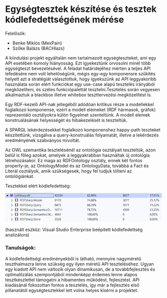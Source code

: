 # Egységtesztek készítése és tesztek kódlefedettségének mérése

Felelősök:
- Benke Miklós (MexPain)
- Szőke Balázs (BACHlazs)

A kiindulási projekt egyáltalán nem tartalmazott egységteszteket, ami egy API esetében komoly hiányosság. Ezt igyekeztünk orvosolni minél több egységteszt bevezetésével. A feladat határidejéhez mérten a teljes API lefedésére nem volt lehetőségünk, mégis egy-egy komponensre szűkítés helyett azt a stratégiát választottuk, hogy igyekszünk az API leggyakoribb használata során elért funkciókat egy use-case alapú tesztelés irányából megközelíteni, és széles funkciópalettát tesztelni.Tesztelés során vegyesen alkalmaztuk a blackbox illetve whitebox teszttervezési megközelítést is.

Egy RDF-kezelő API-nak jellegéből adódóan kritikus része a modellekkel foglalkozó komponense, ezért a modell elemeket (RDF hármasok, gráfok) reprezentáló osztályokra külön figyelmet szenteltünk. A modell elemek konstruálásának helyességét és hibakezelését is teszteltük.

A SPARQL lekérdezésekkel foglalkozó komponenshez happy-path teszteket készítettünk, vizsgálva a query-konstruálás folyamatát, illetve a lekérdezés eredményének szabványos mivoltát.

Az OWL szemantika tesztelésénél az ontológia osztályait teszteltük, azon belül is főleg azokat, amelyek a leggyakrabban használtak új ontológia létrehozásakor. Ez maga az RDFOntology osztály, ennek két fontos property-je, az OntologyModel és az OntologyData, továbbá a Fact és Literál osztályok, amik szükségesek, hogy fel tudjuk tölteni az ontológiánkat.

Tesztekkel elért kódlefedettség:

![Tesztek kódlefedettsége](test-coverage.png)

(használt eszköz: Visual Studio Enterprise beépített kódlefedettség analizátora)

### Tanulságok:
A kódlefedettségi eredményekből is látható, mennyire nagyméretű teszthalmazra lenne szükség egy ilyen méretű API teszteléséhez. Ugyan egy kiadott API nem változik olyan dinamikusan, de a továbbfejlesztés és optimalilzálás szempontjából mindenképp érdemes lenne alapos tesztkészlettel támogatni a hibamentes működést, fejlesztést. API kiadásánál fokozottan fontos a tesztelés, így már a fejlesztés első pillanatától egységtesztekkel lett volna helyes kísérni a projektet. 

